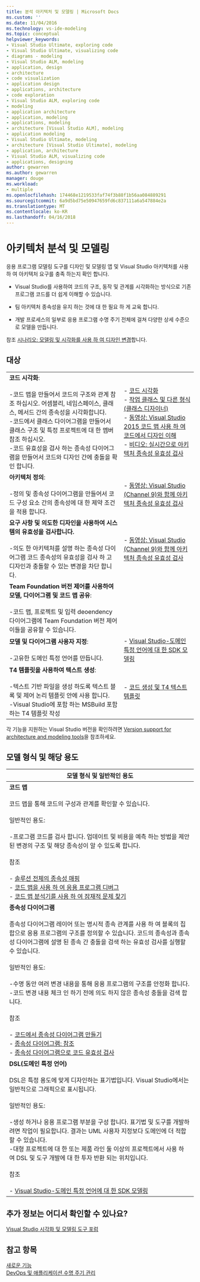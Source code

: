 ```yaml
---
title: 분석 아키텍처 및 모델링 | Microsoft Docs
ms.custom: ''
ms.date: 11/04/2016
ms.technology: vs-ide-modeling
ms.topic: conceptual
helpviewer_keywords:
- Visual Studio Ultimate, exploring code
- Visual Studio Ultimate, visualizing code
- diagrams - modeling
- Visual Studio ALM, modeling
- application, design
- architecture
- code visualization
- application design
- applications, architecture
- code exploration
- Visual Studio ALM, exploring code
- modeling
- application architecture
- application, modeling
- applications, modeling
- architecture [Visual Studio ALM], modeling
- application modeling
- Visual Studio Ultimate, modeling
- architecture [Visual Studio Ultimate], modeling
- application, architecture
- Visual Studio ALM, visualizing code
- applications, designing
author: gewarren
ms.author: gewarren
manager: douge
ms.workload:
- multiple
ms.openlocfilehash: 174468e1219533faf74f3b88f1b56aa084889291
ms.sourcegitcommit: 6a9d5bd75e50947659fd6c837111a6a547884e2a
ms.translationtype: MT
ms.contentlocale: ko-KR
ms.lasthandoff: 04/16/2018
---
```

# <a name="analyze-and-model-your-architecture"></a>아키텍처 분석 및 모델링
응용 프로그램 모델링 도구를 디자인 및 모델링 앱 및 Visual Studio 아키텍처를 사용 하 여 아키텍처 요구를 충족 하는지 확인 합니다.

* Visual Studio를 사용하여 코드의 구조, 동작 및 관계를 시각화하는 방식으로 기존 프로그램 코드를 더 쉽게 이해할 수 있습니다.

* 팀 아키텍처 종속성을 유지 하는 것에 대 한 필요 하 게 교육 합니다.  

* 개발 프로세스의 일부로 응용 프로그램 수명 주기 전체에 걸쳐 다양한 상세 수준으로 모델을 만듭니다.

참조 [시나리오: 모델링 및 시각화를 사용 하 여 디자인 변경](../modeling/scenario-change-your-design-using-visualization-and-modeling.md)합니다.  

## <a name="to"></a>대상  

|||  
|-|-|  
|**코드 시각화**:<br /><br /> -코드 맵을 만들어서 코드의 구조와 관계 참조 하십시오. 어셈블리, 네임스페이스, 클래스, 메서드 간의 종속성을 시각화합니다.<br />-코드에서 클래스 다이어그램을 만들어서 클래스 구조 및 특정 프로젝트에 대 한 멤버 참조 하십시오.<br />-코드 유효성을 검사 하는 종속성 다이어그램을 만들어서 코드와 디자인 간에 충돌을 확인 합니다.|-   [코드 시각화](../modeling/visualize-code.md)<br />-   [작업 클래스 및 다른 형식 (클래스 디자이너)](../ide/working-with-classes-and-other-types-class-designer.md)<br />-   [동영상: Visual Studio 2015 코드 맵 사용 하 여 코드에서 디자인 이해](https://channel9.msdn.com/Events/Visual-Studio/Connect-event-2015/502)<br />-   [비디오: 실시간으로 아키텍처 종속성 유효성 검사](https://sec.ch9.ms/sessions/69613110-c334-4f25-bb36-08e5a93456b5/170ValidateArchitectureDependenciesWithVisualStudio.mp4)|  
|**아키텍처 정의**:<br /><br /> -정의 및 종속성 다이어그램을 만들어서 코드 구성 요소 간의 종속성에 대 한 제약 조건을 적용 합니다.|-   [동영상: Visual Studio (Channel 9)와 함께 아키텍처 종속성 유효성 검사](https://channel9.msdn.com/Events/Connect/2016/170)|  
|**요구 사항 및 의도한 디자인을 사용하여 시스템의 유효성을 검사합니다.**<br /><br /> -의도 한 아키텍처를 설명 하는 종속성 다이어그램 코드 종속성의 유효성을 검사 하 고 디자인과 충돌할 수 있는 변경을 차단 합니다.|-   [동영상: Visual Studio (Channel 9)와 함께 아키텍처 종속성 유효성 검사](https://channel9.msdn.com/Events/Connect/2016/170)|  
|**Team Foundation 버전 제어를 사용하여 모델, 다이어그램 및 코드 맵 공유**:<br /><br /> -코드 맵, 프로젝트 및 입력 deoendency 다이어그램에 Team Foundation 버전 제어 이들을 공유할 수 있습니다.| |  
|**모델 및 다이어그램 사용자 지정**:<br /><br /> -고유한 도메인 특정 언어를 만듭니다.|-   [Visual Studio-도메인 특정 언어에 대 한 SDK 모델링](../modeling/modeling-sdk-for-visual-studio-domain-specific-languages.md)|  
|**T4 템플릿을 사용하여 텍스트 생성**:<br /><br /> -텍스트 기반 파일을 생성 하도록 텍스트 블록 및 제어 논리 템플릿 안에 사용 합니다.<br /> -Visual Studio에 포함 하는 MSBuild 포함 하는 T4 템플릿 작성|-   [코드 생성 및 T4 텍스트 템플릿](../modeling/code-generation-and-t4-text-templates.md)|

각 기능을 지원하는 Visual Studio 버전을 확인하려면 [Version support for architecture and modeling tools](../modeling/what-s-new-for-design-in-visual-studio.md#VersionSupport)을 참조하세요.  

## <a name="types-of-models-and-their-uses"></a>모델 형식 및 해당 용도  

|**모델 형식 및 일반적인 용도**|  
|-------------------------------------|  
|**코드 맵**<br /><br /> 코드 맵을 통해 코드의 구성과 관계를 확인할 수 있습니다.<br /><br /> 일반적인 용도:<br /><br /> -프로그램 코드를 검사 합니다. 업데이트 및 비용을 예측 하는 방법을 제안 된 변경의 구조 및 해당 종속성이 알 수 있도록 합니다.<br /><br /> 참조<br /><br /> -   [솔루션 전체의 종속성 매핑](../modeling/map-dependencies-across-your-solutions.md)<br />-   [코드 맵을 사용 하 여 응용 프로그램 디버그](../modeling/use-code-maps-to-debug-your-applications.md)<br />-   [코드 맵 분석기를 사용 하 여 잠재적 문제 찾기](../modeling/find-potential-problems-using-code-map-analyzers.md)|  
|**종속성 다이어그램**<br /><br /> 종속성 다이어그램 레이어 또는 명시적 종속 관계를 사용 하 여 블록의 집합으로 응용 프로그램의 구조를 정의할 수 있습니다. 코드의 종속성과 종속성 다이어그램에 설명 된 종속 간 충돌을 검색 하는 유효성 검사를 실행할 수 있습니다.<br /><br /> 일반적인 용도:<br /><br /> -수명 동안 여러 변경 내용을 통해 응용 프로그램의 구조를 안정화 합니다.<br />-코드 변경 내용 체크 인 하기 전에 의도 하지 않은 종속성 충돌을 검색 합니다.<br /><br /> 참조<br /><br /> -   [코드에서 종속성 다이어그램 만들기](../modeling/create-layer-diagrams-from-your-code.md)<br />-   [종속성 다이어그램: 참조](../modeling/layer-diagrams-reference.md)<br />-   [종속성 다이어그램으로 코드 유효성 검사](../modeling/validate-code-with-layer-diagrams.md)|  
|**DSL(도메인 특정 언어)**<br /><br /> DSL은 특정 용도에 맞게 디자인하는 표기법입니다. Visual Studio에서는 일반적으로 그래픽으로 표시됩니다.<br /><br /> 일반적인 용도:<br /><br /> -생성 하거나 응용 프로그램 부분을 구성 합니다. 표기법 및 도구를 개발하려면 작업이 필요합니다. 결과는 UML 사용자 지정보다 도메인에 더 적합할 수 있습니다.<br />-대형 프로젝트에 대 한 또는 제품 라인 둘 이상의 프로젝트에서 사용 하 여 DSL 및 도구 개발에 대 한 투자 반환 되는 위치입니다.<br /><br /> 참조<br /><br /> -   [Visual Studio-도메인 특정 언어에 대 한 SDK 모델링](../modeling/modeling-sdk-for-visual-studio-domain-specific-languages.md)|  

## <a name="where-can-i-get-more-information"></a>추가 정보는 어디서 확인할 수 있나요?  

[Visual Studio 시각화 및 모델링 도구 포럼](http://go.microsoft.com/fwlink/?LinkId=184720)  

## <a name="see-also"></a>참고 항목  
 [새로운 기능](../modeling/what-s-new-for-design-in-visual-studio.md)   
 [DevOps 및 애플리케이션 수명 주기 관리](http://msdn.microsoft.com/Library/74a1f71d-7f23-4c71-8fd7-89ede614fab6)
